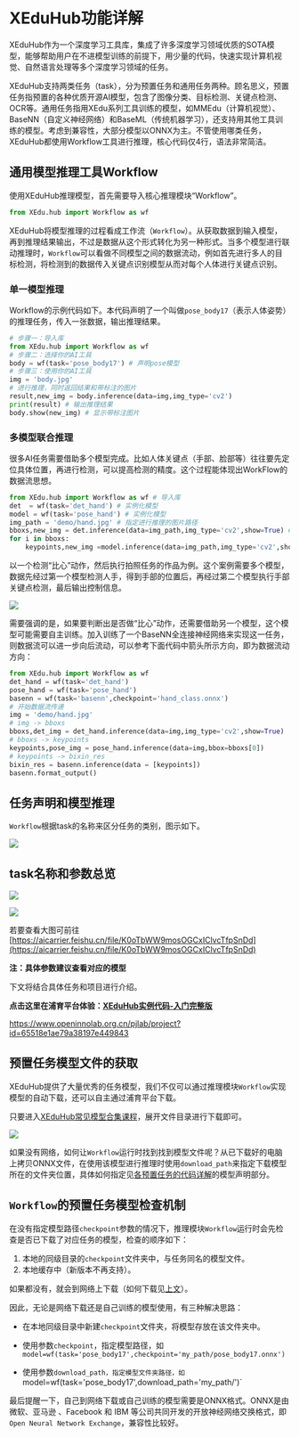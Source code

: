 # XEduHub功能详解

XEduHub作为一个深度学习工具库，集成了许多深度学习领域优质的SOTA模型，能够帮助用户在不进模型训练的前提下，用少量的代码，快速实现计算机视觉、自然语言处理等多个深度学习领域的任务。

XEduHub支持两类任务（task），分为预置任务和通用任务两种。顾名思义，预置任务指预置的各种优质开源AI模型，包含了图像分类、目标检测、关键点检测、OCR等。通用任务指用XEdu系列工具训练的模型，如MMEdu（计算机视觉）、BaseNN（自定义神经网络）和BaseML（传统机器学习），还支持用其他工具训练的模型。考虑到兼容性，大部分模型以ONNX为主。不管使用哪类任务，XEduHub都使用Workflow工具进行推理，核心代码仅4行，语法非常简洁。

## 通用模型推理工具Workflow

使用XEduHub推理模型，首先需要导入核心推理模块“Workflow”。

```python
from XEdu.hub import Workflow as wf
```

XEduHub将模型推理的过程看成工作流（`Workflow`）。从获取数据到输入模型，再到推理结果输出，不过是数据从这个形式转化为另一种形式。当多个模型进行联动推理时，`Workflow`可以看做不同模型之间的数据流动，例如首先进行多人的目标检测，将检测到的数据传入关键点识别模型从而对每个人体进行关键点识别。

### 单一模型推理

Workflow的示例代码如下。本代码声明了一个叫做`pose_body17`（表示人体姿势）的推理任务，传入一张数据，输出推理结果。

```python
# 步骤一：导入库
from XEdu.hub import Workflow as wf
# 步骤二：选择你的AI工具
body = wf(task='pose_body17') # 声明pose模型
# 步骤三：使用你的AI工具
img = 'body.jpg'
# 进行推理，同时返回结果和带标注的图片
result,new_img = body.inference(data=img,img_type='cv2')
print(result) # 输出推理结果
body.show(new_img) # 显示带标注图片
```

### 多模型联合推理

很多AI任务需要借助多个模型完成。比如人体关键点（手部、脸部等）往往要先定位具体位置，再进行检测，可以提高检测的精度。这个过程能体现出WorkFlow的数据流思想。

```python
from XEdu.hub import Workflow as wf # 导入库
det  = wf(task='det_hand') # 实例化模型
model = wf(task='pose_hand') # 实例化模型
img_path = 'demo/hand.jpg' # 指定进行推理的图片路径
bboxs,new_img = det.inference(data=img_path,img_type='cv2',show=True) # 进行推理
for i in bboxs:
    keypoints,new_img =model.inference(data=img_path,img_type='cv2',show=True,bbox=i) # 进行推理
```

以一个检测“比心”动作，然后执行拍照任务的作品为例。这个案例需要多个模型，数据先经过第一个模型检测人手，得到手部的位置后，再经过第二个模型执行手部关键点检测，最后输出控制信息。

![](../images/xeduhub/workflow_1.png)

需要强调的是，如果要判断出是否做“比心”动作，还需要借助另一个模型，这个模型可能需要自主训练。加入训练了一个BaseNN全连接神经网络来实现这一任务，则数据流可以进一步向后流动，可以参考下面代码中箭头所示方向，即为数据流动方向：

```python
from XEdu.hub import Workflow as wf
det_hand = wf(task='det_hand')
pose_hand = wf(task='pose_hand')
basenn = wf(task='basenn',checkpoint='hand_class.onnx')
# 开始数据流传递
img = 'demo/hand.jpg'
# img -> bboxs
bboxs,det_img = det_hand.inference(data=img,img_type='cv2',show=True)
# bboxs -> keypoints
keypoints,pose_img = pose_hand.inference(data=img,bbox=bboxs[0])
# keypoints -> bixin_res
bixin_res = basenn.inference(data = [keypoints])
basenn.format_output()
```

## 任务声明和模型推理

`Workflow`根据task的名称来区分任务的类别，图示如下。

![](../images/xeduhub/introduction_1.png)

## task名称和参数总览

![](../images/xeduhub/tu1.PNG)

![](../images/xeduhub/tu2.PNG)

若要查看大图可前往[https://aicarrier.feishu.cn/file/K0oTbWW9mosOGCxIClvcTfpSnDd](https://aicarrier.feishu.cn/file/K0oTbWW9mosOGCxIClvcTfpSnDd)

**注：具体参数建议查看对应的模型**

下文将结合具体任务和项目进行介绍。

**点击这里在浦育平台体验：<a href="https://www.openinnolab.org.cn/pjlab/project?id=65518e1ae79a38197e449843">XEduHub实例代码-入门完整版</a>**

<a href="https://www.openinnolab.org.cn/pjlab/project?id=65518e1ae79a38197e449843">https://www.openinnolab.org.cn/pjlab/project?id=65518e1ae79a38197e449843</a>

## 预置任务模型文件的获取

XEduHub提供了大量优秀的任务模型，我们不仅可以通过推理模块`Workflow`实现模型的自动下载，还可以自主通过浦育平台下载。

只要进入[XEduHub常见模型合集课程](https://www.openinnolab.org.cn/pjedu/courses/courseDetail?courseId=6684e63a545bd744a5d923f8)，展开文件目录进行下载即可。

![](../images/xeduhub/downloadmodel1.png)

如果没有网络，如何让`Workflow`运行时找到找到模型文件呢？从已下载好的电脑上拷贝ONNX文件，在使用该模型进行推理时使用`download_path`来指定下载模型所在的文件夹位置，具体如何指定见[各预置任务的代码详解](https://xedu.readthedocs.io/zh-cn/master/xedu_hub/preset_task.html)的模型声明部分。

## `Workflow`的预置任务模型检查机制

在没有指定模型路径`checkpoint`参数的情况下，推理模块`Workflow`运行时会先检查是否已下载了对应任务的模型，检查的顺序如下：

1. 本地的同级目录的`checkpoint`文件夹中，与任务同名的模型文件。
2. 本地缓存中（新版本不再支持）。

如果都没有，就会到网络上下载（如何下载见[上文](https://xedu.readthedocs.io/zh-cn/master/xedu_hub/introduction.html#id4)）。

因此，无论是网络下载还是自己训练的模型使用，有三种解决思路：

- 在本地同级目录中新建`checkpoint`文件夹，将模型存放在该文件夹中。

- 使用参数`checkpoint`，指定模型路径，如`model=wf(task='pose_body17',checkpoint='my_path/pose_body17.onnx')`

- 使用参数`download_path，指定模型文件夹路径，如`model=wf(task='pose_body17',download_path='my_path/')`

最后提醒一下，自己到网络下载或自己训练的模型需要是ONNX格式。ONNX是由微软、亚马逊 、Facebook 和 IBM 等公司共同开发的开放神经网络交换格式，即`Open Neural Network Exchange`，兼容性比较好。
